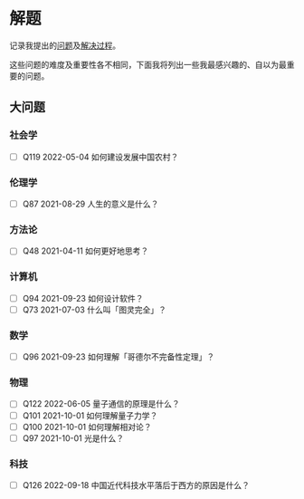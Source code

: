 # 解题

记录我提出的[问题][1]及[解决过程][2]。

这些问题的难度及重要性各不相同，下面我将列出一些我最感兴趣的、自以为最重要的问题。

## 大问题

### 社会学

- [ ] Q119 2022-05-04 如何建设发展中国农村？

### 伦理学

- [ ] Q87 2021-08-29 人生的意义是什么？

### 方法论

- [ ] Q48 2021-04-11 如何更好地思考？

### 计算机

- [ ] Q94 2021-09-23 如何设计软件？
- [ ] Q73 2021-07-03 什么叫「图灵完全」？

### 数学

- [ ] Q96 2021-09-23 如何理解「哥德尔不完备性定理」？

### 物理

- [ ] Q122 2022-06-05 量子通信的原理是什么？
- [ ] Q101 2021-10-01 如何理解量子力学？
- [ ] Q100 2021-10-01 如何理解相对论？
- [ ] Q97 2021-10-01 光是什么？

### 科技

- [ ] Q126 2022-09-18 中国近代科技水平落后于西方的原因是什么？

  [1]: ./questions/README.md
  [2]: ./solutions/README.md
